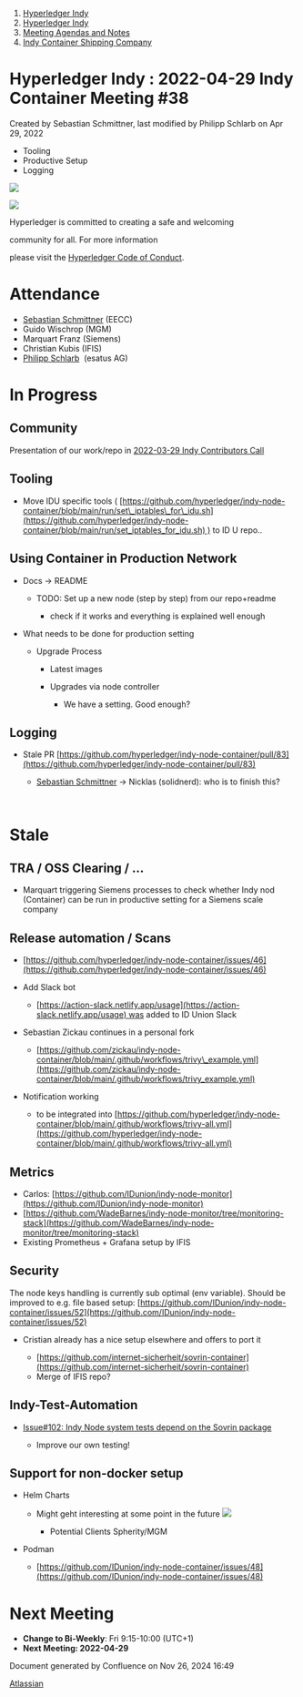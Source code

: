 1. [Hyperledger Indy](index.html)
2. [Hyperledger Indy](Hyperledger-Indy_19464194.html)
3. [Meeting Agendas and Notes](Meeting-Agendas-and-Notes_19464715.html)
4. [Indy Container Shipping Company](Indy-Container-Shipping-Company_19464565.html)

# Hyperledger Indy : 2022-04-29 Indy Container Meeting #38

Created by Sebastian Schmittner, last modified by Philipp Schlarb on Apr 29, 2022

- Tooling
- Productive Setup
- Logging

![](https://wiki.hyperledger.org/download/attachments/29034696/Antitrustnotice.png?version=1&modificationDate=1581695654000&api=v2)

![](https://wiki.hyperledger.org/download/attachments/2392771/welcome.png?version=2&modificationDate=1572450107000&api=v2)

Hyperledger is committed to creating a safe and welcoming

community for all. For more information

please visit the [Hyperledger Code of Conduct](https://lf-hyperledger.atlassian.net/wiki/spaces/HYP/pages/19595281/Hyperledger+Code+of+Conduct).

# Attendance

- [Sebastian Schmittner](https://lf-hyperledger.atlassian.net/wiki/people/5f3100521ac29c004582f9d5?ref=confluence) (EECC)
- Guido Wischrop (MGM)
- Marquart Franz (Siemens)
- Christian Kubis (IFIS)
- [Philipp Schlarb](https://lf-hyperledger.atlassian.net/wiki/people/712020:746f867b-3462-4658-8241-e74712f0cf6a?ref=confluence)  (esatus AG)

# In Progress

## Community

Presentation of our work/repo in [2022-03-29 Indy Contributors Call](2022-03-29-Indy-Contributors-Call_19464577.html)

## Tooling

- Move IDU specific tools ( [https://github.com/hyperledger/indy-node-container/blob/main/run/set\_iptables\_for\_idu.sh](https://github.com/hyperledger/indy-node-container/blob/main/run/set_iptables_for_idu.sh) ) to ID U repo..

## Using Container in Production Network

- Docs → README
  
  - TODO: Set up a new node (step by step) from our repo+readme
    
    - check if it works and everything is explained well enough
- What needs to be done for production setting
  
  - Upgrade Process 
    
    - Latest images
    - Upgrades via node controller
      
      - We have a setting. Good enough?

## Logging

- Stale PR [https://github.com/hyperledger/indy-node-container/pull/83](https://github.com/hyperledger/indy-node-container/pull/83)
  
  - [Sebastian Schmittner](https://lf-hyperledger.atlassian.net/wiki/people/5f3100521ac29c004582f9d5?ref=confluence) → Nicklas (solidnerd): who is to finish this?

`
`

# Stale

## TRA / OSS Clearing / ...

- Marquart triggering Siemens processes to check whether Indy nod (Container) can be run in productive setting for a Siemens scale company

## Release automation / Scans

- [https://github.com/hyperledger/indy-node-container/issues/46](https://github.com/hyperledger/indy-node-container/issues/46)
- Add Slack bot
  
  - [https://action-slack.netlify.app/usage](https://action-slack.netlify.app/usage) was added to ID Union Slack
- Sebastian Zickau continues in a personal fork
  
  - [https://github.com/zickau/indy-node-container/blob/main/.github/workflows/trivy\_example.yml](https://github.com/zickau/indy-node-container/blob/main/.github/workflows/trivy_example.yml)
- Notification working
  
  - to be integrated into [https://github.com/hyperledger/indy-node-container/blob/main/.github/workflows/trivy-all.yml](https://github.com/hyperledger/indy-node-container/blob/main/.github/workflows/trivy-all.yml)

## Metrics

- Carlos: [https://github.com/IDunion/indy-node-monitor](https://github.com/IDunion/indy-node-monitor)
- [https://github.com/WadeBarnes/indy-node-monitor/tree/monitoring-stack](https://github.com/WadeBarnes/indy-node-monitor/tree/monitoring-stack)
- Existing Prometheus + Grafana setup by IFIS

## Security

The node keys handling is currently sub optimal (env variable). Should be improved to e.g. file based setup: [https://github.com/IDunion/indy-node-container/issues/52](https://github.com/IDunion/indy-node-container/issues/52)

- Cristian already has a nice setup elsewhere and offers to port it
  
  - [https://github.com/internet-sicherheit/sovrin-container](https://github.com/internet-sicherheit/sovrin-container)
  - Merge of IFIS repo?

## Indy-Test-Automation

- [Issue#102: Indy Node system tests depend on the Sovrin package](https://github.com/hyperledger/indy-test-automation/issues/102)
  
  - Improve our own testing!

## Support for non-docker setup

- Helm Charts
  
  - Might geht interesting at some point in the future ![](https://camo.githubusercontent.com/7e4cf683aeb643293367a81dbbea274c542be3b6c2d6ed4b9d671ef8bfc19f0c/68747470733a2f2f6769746875622e6769746875626173736574732e636f6d2f696d616765732f69636f6e732f656d6f6a692f756e69636f64652f31663630392e706e67)
    
    - Potential Clients Spherity/MGM
- Podman
  
  - [https://github.com/IDunion/indy-node-container/issues/48](https://github.com/IDunion/indy-node-container/issues/48)

# Next Meeting

- **Change to Bi-Weekly**: Fri 9:15-10:00 (UTC+1)
- **Next Meeting: 2022-04-29**

Document generated by Confluence on Nov 26, 2024 16:49

[Atlassian](http://www.atlassian.com/)
